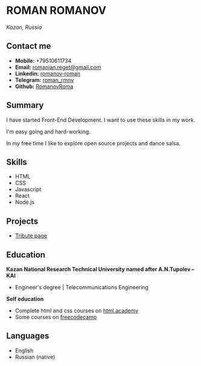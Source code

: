 # ROMAN ROMANOV #

*Kazan, Russia*

## Contact me ##

- **Mobile:** +79510611734
- **Email:** romanian.reget@gmail.com
- **Linkedin:** [romanov-roman](https://www.linkedin.com/in/romanov-roman/ "write me")
- **Telegram:** [roman_rmnv](https://t.me/roman_rmnv "write me")
- **Github:** [RomanovRoma](https://github.com/RomanovRoma "my github")

## Summary ##

I have started Front-End Development. I want to use these skills in my work.

I'm easy going and hard-working.

In my free time I like to explore open source projects and dance salsa.

## Skills ##

- HTML
- CSS
- Javascript
- React
- Node.js

## Projects ##

- [Tribute page](https://romanovroma.github.io/yury-dud-tribute-page/)

## Education ##

**Kazan National Research Technical University named after A.N.Tupolev – KAI**

- Engineer's degree | Telecommunications Engineering

**Self education**

- Complete html and css courses on [html.academy](https://htmlacademy.ru/)
- Some courses on [freecodecamp](https://www.freecodecamp.org/)

## Languages ##

- English
- Russian (native)
